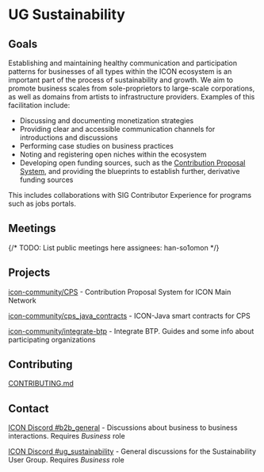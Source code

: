 
# UG Sustainability

## Goals

Establishing and maintaining healthy communication and participation patterns for businesses of all types within the ICON ecosystem is an important part of the process of sustainability and growth. We aim to promote business scales from sole-proprietors to large-scale corporations, as well as domains from artists to infrastructure providers. Examples of this facilitation include: 

- Discussing and documenting monetization strategies
- Providing clear and accessible communication channels for introductions and discussions
- Performing case studies on business practices
- Noting and registering open niches within the ecosystem
- Developing open funding sources, such as the [Contribution Proposal System](cps.icon.community), and providing the blueprints to establish further, derivative funding sources

This includes collaborations with SIG Contributor Experience for programs such as jobs portals.

## Meetings

{/* TODO: List public meetings here assignees: han-so1omon */}

## Projects

[icon-community/CPS](https://github.com/icon-community/CPS) - Contribution Proposal System for ICON Main Network

[icon-community/cps_java_contracts](https://github.com/icon-community/cps_java_contracts) - ICON-Java smart contracts for CPS

[icon-community/integrate-btp](https://github.com/icon-community/integrate-btp) - Integrate BTP. Guides and some info about participating organizations

## Contributing

[CONTRIBUTING.md](../../CONTRIBUTING.md)

## Contact

[ICON Discord #b2b_general](https://discord.com/channels/880651922682560582/1043189484193316977) - Discussions about business to business interactions. Requires *Business* role

[ICON Discord #ug_sustainability](https://discord.com/channels/880651922682560582/1043189700103516180) - General discussions for the Sustainability User Group. Requires *Business* role
